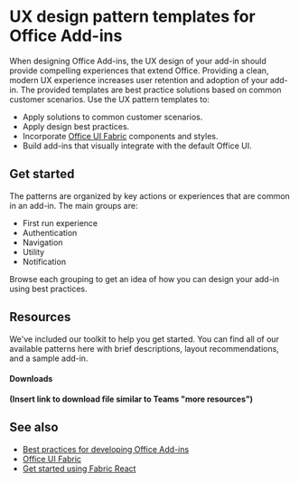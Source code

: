 # UX design pattern templates for Office Add-ins


When designing Office Add-ins, the UX design of your add-in should provide compelling experiences that extend Office. Providing a clean, modern UX experience increases user retention and adoption of your add-in. The provided templates are best practice solutions based on common customer scenarios.  Use the UX pattern templates to:

* Apply solutions to common customer scenarios.
* Apply design best practices.
* Incorporate [Office UI Fabric](https://developer.microsoft.com/en-us/fabric#/get-started) components and styles.
* Build add-ins that visually integrate with the default Office UI. 


## Get started

The patterns are organized by key actions or experiences that are common in an add-in. The main groups are:

* First run experience
* Authentication
* Navigation
* Utility
* Notification

Browse each grouping to get an idea of how you can design your add-in using best practices. 

## Resources

We've included our toolkit to help you get started. You can find all of our available patterns here with brief descriptions, layout recommendations, and a sample add-in. 

#### Downloads

**(Insert link to download file similar to Teams "more resources")**

## See also
* [Best practices for developing Office Add-ins](https://docs.microsoft.com/en-us/office/dev/add-ins/concepts/add-in-development-best-practices)
* [Office UI Fabric](https://developer.microsoft.com/en-us/fabric)
* [Get started using Fabric React](https://docs.microsoft.com/en-us/office/dev/add-ins/design/using-office-ui-fabric-react)
